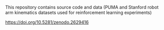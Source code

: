 This repository contains source code and data (PUMA and Stanford robot arm kinematics datasets used for reinforcement learning experiments) 

https://doi.org/10.5281/zenodo.2629416
